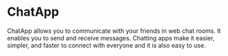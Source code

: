 # ChatApp

ChatApp allows you to communicate with your friends in web chat rooms. It enables you to send and receive messages. Chatting apps make it easier, simpler, and faster to connect with everyone and it is also easy to use.

